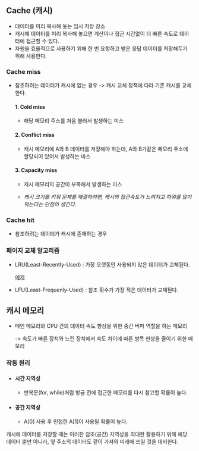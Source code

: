 ## Cache (캐시)

- 데이터를 미리 복사해 놓는 임시 저장 장소
- 캐시에 데이터를 미리 복사해 놓으면 계산이나 접근 시간없이 더 빠른 속도로 데이터에 접근할 수 있다.
- 자원을 효율적으로 사용하기 위해 한 번 요청하고 받은 응답 데이터를 저장해두기 위해 사용한다.

### Cache miss
- 참조하려는 데이터가 캐시에 없는 경우
-> 캐시 교체 정책에 다라 기존 캐시를 교체한다.

    #### 1. Cold miss
    - 해당 메모리 주소를 처음 불러서 발생하는 미스

    #### 2. Conflict miss
    - 캐시 메모리에 A와 B 데이터를 저장해야 하는데, A와 B가같은 메모리 주소에 할당되어 있어서 발생하는 미스

    #### 3. Capacity miss
    - 캐시 메모리의 공간이 부족해서 발생하는 미스

    - *캐시 크기를 키워 문제를 해결하려면, 캐시의 접근속도가 느려지고 파워를 많이 먹는다는 단점이 생긴다.*

### Cache hit
- 참조하려는 데이터가 캐시에 존재하는 경우

### 페이지 교체 알고리즘
- LRU(Least-Recently-Used) : 가장 오랫동안 사용되지 않은 데이터가 교체된다.

    [예제](https://github.com/ahnsoheee/Algorithm/blob/master/Programmers/2018_KAKAO_BLIND_RECREUITMENT/%5B1%EC%B0%A8%5D%20%EC%BA%90%EC%8B%9C.py)
    
- LFU(Least-Frequenly-Used) : 참조 횟수가 가장 적은 데이터가 교체된다.

## 캐시 메모리
- 메인 메모리와 CPU 간의 데이터 속도 향상을 위한 중간 버퍼 역할을 하는 메모리

    -> 속도가 빠른 장치와 느린 장치에서 속도 차이에 따른 병목 현상을 줄이기 위한 메모리

### 작동 원리
- #### 시간 지역성

    - 반복문(for, while)처럼 방금 전에 접근한 메모리를 다시 참고할 확률이 높다.

- #### 공간 지역성
    - A[0] 사용 후 인접한 A[1]이 사용될 확률이 높다.

캐시에 데이터를 저장할 때는 이러한 참조(공간) 지역성을 최대한 활용하기 위해 해당 데이터 뿐만 아니라, 옆 주소의 데이터도 같이 가져와 미래에 쓰일 것을 대비한다.
